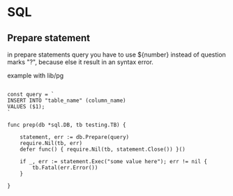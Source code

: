 # SQL

## Prepare statement

in prepare statements query you have to use ${number} instead of question marks "?",
because else it result in an syntax error.

example with lib/pg
```golang

const query = `
INSERT INTO "table_name" (column_name)
VALUES ($1);
`

func prep(db *sql.DB, tb testing.TB) {

	statement, err := db.Prepare(query)
	require.Nil(tb, err)
	defer func() { require.Nil(tb, statement.Close()) }()

	if _, err := statement.Exec("some value here"); err != nil {
		tb.Fatal(err.Error())
	}

}
```
